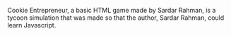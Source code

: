 Cookie Entrepreneur, a basic HTML game made by Sardar Rahman, is a tycoon simulation that was made so that the author, Sardar Rahman, could learn Javascript. 
